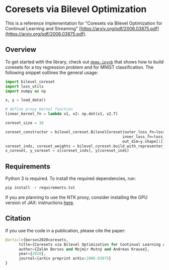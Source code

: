 # Coresets via Bilevel Optimization

This is a reference implementation for "Coresets via Bilevel Optimization for Continual Learning and Streaming" [https://arxiv.org/pdf/2006.03875.pdf](https://arxiv.org/pdf/2006.03875.pdf). 


## Overview
To get started with the library, check out [`demo.ipynb`](https://colab.research.google.com/github/zalanborsos/bilevel_coresets/blob/master/demo.ipynb) that shows how to build coresets for a toy regression 
problem and for MNIST classification. The following snippet outlines the general usage:
```python
import bilevel_coreset
import loss_utils
import numpy as np

x, y = load_data()

# define proxy kernel function
linear_kernel_fn = lambda x1, x2: np.dot(x1, x2.T)

coreset_size = 10

coreset_constructor = bilevel_coreset.BilevelCoreset(outer_loss_fn=loss_utils.cross_entropy,
                                                    inner_loss_fn=loss_utils.cross_entropy,
                                                    out_dim=y.shape[1])
coreset_inds, coreset_weights = bilevel_coreset.build_with_representer_proxy_batch(x, y, coreset_size, linear_kernel_fn)
x_coreset, y_coreset = x[coreset_inds], y[coreset_inds]
```

## Requirements

Python 3 is required.  To install the required dependencies, run:

```bash
pip install -r requirements.txt
```
If you are planning to use the NTK proxy, consider installing the GPU version of JAX: instructions [here](https://github.com/google/jax#installation).


## Citation

If you use the code in a publication, please cite the paper:
```python
@article{borsos2020coresets,
      title={Coresets via Bilevel Optimization for Continual Learning and Streaming}, 
      author={Zalán Borsos and Mojmír Mutný and Andreas Krause},
      year={2020},
      journal={arXiv preprint arXiv:2006.03875}
}
```
